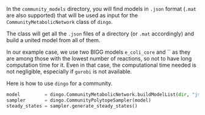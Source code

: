 In the `community_models` directory, you will find models in `.json` format (`.mat` are also supported) 
that will be used as input for the `CommunityMetabolicNetwork` class of `dingo`. 

The class will get all the `.json` files of a directory (or `.mat` accordingly) and build a united model
from all of them. 

In our example case, we use two BIGG models `e_coli_core` and `` as they are among those with the lowest number of reactions, 
so not to have long computation time for it. 
Even in that case, the computational time needed is not negligible, especially if `gurobi` is not available.

Here is how to use `dingo` for a community. 

```python
model         = dingo.CommunityMetabolicNetwork.buildModelList(dir, "json")
sampler       = dingo.CommunityPolytopeSampler(model)
steady_states = sampler.generate_steady_states()
```
